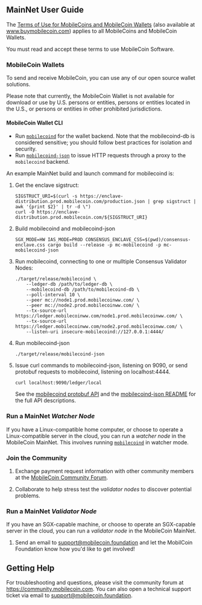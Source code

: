 ## MainNet User Guide

The [Terms of Use for MobileCoins and MobileCoin Wallets](./TERMS-OF-USE.md) (also available at www.buymobilecoin.com) applies to all MobileCoins and MobileCoin Wallets.

You must read and accept these terms to use MobileCoin Software.

### MobileCoin Wallets

To send and receive MobileCoin, you can use any of our open source wallet solutions.

Please note that currently, the MobileCoin Wallet is not available for download or use by U.S. persons or entities, persons or entities located in the U.S., or persons or entities in other prohibited jurisdictions.

#### MobileCoin Wallet CLI

* Run [`mobilecoind`](./mobilecoind/README.md) for the wallet backend. Note that the mobilecoind-db is considered sensitive; you should follow best practices for isolation and security.
* Run [`mobilecoind-json`](./mobilecoind-json/README.md) to issue HTTP requests through a proxy to the `mobilecoind` backend.

An example MainNet build and launch command for mobilecoind is:

1. Get the enclave sigstruct:

    ```
    SIGSTRUCT_URI=$(curl -s https://enclave-distribution.prod.mobilecoin.com/production.json | grep sigstruct | awk '{print $2}' | tr -d \")
    curl -O https://enclave-distribution.prod.mobilecoin.com/${SIGSTRUCT_URI}
    ```

1. Build mobilecoind and mobilecoind-json

    ```
    SGX_MODE=HW IAS_MODE=PROD CONSENSUS_ENCLAVE_CSS=$(pwd)/consensus-enclave.css cargo build --release -p mc-mobilecoind -p mc-mobilecoind-json
    ```

1. Run mobilecoind, connecting to one or mulltiple Consensus Validator Nodes:

    ```
    ./target/release/mobilecoind \
        --ledger-db /path/to/ledger-db \
        --mobilecoind-db /path/to/mobilecoind-db \
        --poll-interval 10 \
        --peer mc://node1.prod.mobilecoinww.com/ \
        --peer mc://node2.prod.mobilecoinww.com/ \
        --tx-source-url https://ledger.mobilecoinww.com/node1.prod.mobilecoinww.com/ \
        --tx-source-url https://ledger.mobilecoinww.com/node2.prod.mobilecoinww.com/ \
        --listen-uri insecure-mobilecoind://127.0.0.1:4444/
    ```

1. Run mobilecoind-json

    ```
    ./target/release/mobilecoind-json
    ```

1. Issue curl commands to mobilecoind-json, listening on 9090, or send protobuf requests to mobilecoind, listening on localhost:4444.

    ```
    curl localhost:9090/ledger/local
    ```

    See the [mobilecoind protobuf API](./mobilecoind/api/proto/mobilecoind_api.proto) and the [mobilecoind-json README](./mobilecoind-json/README.md) for the full API descriptions.

### Run a MainNet *Watcher Node*

If you have a Linux-compatible home computer, or choose to operate a Linux-compatible server in the cloud, you can run a *watcher node* in the MobileCoin MainNet. This involves running [`mobilecoind`](./mobilecoind/README.md) in watcher mode.

### Join the Community

1. Exchange payment request information with other community members at the [MobileCoin Community Forum](https://community.mobilecoin.com).

1. Collaborate to help stress test the *validator nodes* to discover potential problems.

### Run a MainNet *Validator Node*

If you have an SGX-capable machine, or choose to operate an SGX-capable server in the cloud, you can run a *validator node* in the MobileCoin MainNet.

1. Send an email to [support@mobilecoin.foundation](mailto://support@mobilecoin.foundation) and let the MobilCoin Foundation know how you'd like to get involved!

## Getting Help

For troubleshooting and questions, please visit the community forum at https://community.mobilecoin.com. You can also open a technical support ticket via email to <support@mobilecoin.foundation>.
